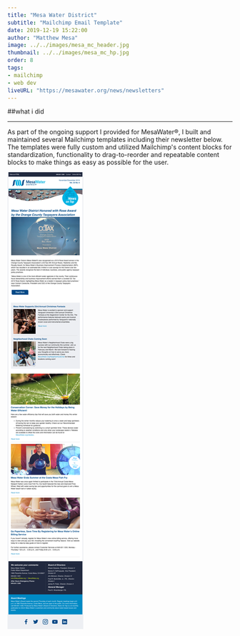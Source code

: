 ```yaml
---
title: "Mesa Water District"
subtitle: "Mailchimp Email Template"
date: 2019-12-19 15:22:00
author: "Matthew Mesa"
image: ../../images/mesa_mc_header.jpg
thumbnail: ../../images/mesa_mc_hp.jpg
order: 8
tags:
- mailchimp
- web dev
liveURL: "https://mesawater.org/news/newsletters"
---
```


##what i did

***

As part of the ongoing support I provided for MesaWater&reg;, I built and maintained several Mailchimp templates including their newsletter below. The templates were fully custom and utilized Mailchimp's content blocks for standardization, functionality to drag-to-reorder and repeatable content blocks to make things as easy as possible for the user.

![MesaWater District's November/December newsletter](../../images/md_mc_screenshot.png "MesaWater District's November/December newsletter")